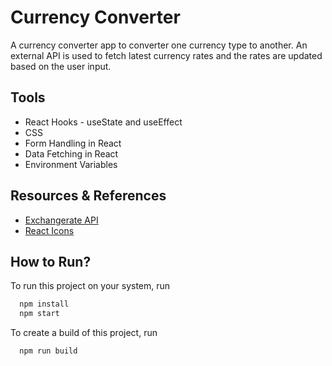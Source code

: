 # Currency Converter

A currency converter app to converter one currency type to another. An external API is used to fetch latest currency rates and the rates are updated based on the user input.



## Tools

- React Hooks - useState and useEffect
- CSS
- Form Handling in React
- Data Fetching in React
- Environment Variables

## Resources & References

- [Exchangerate API](https://app.exchangerate-api.com/dashboard)
- [React Icons](https://react-icons.github.io/react-icons/)

## How to Run?

To run this project on your system, run

```bash
  npm install
  npm start
```

To create a build of this project, run

```bash
  npm run build
```